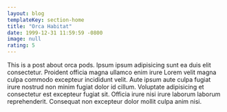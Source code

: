 ```yaml
---
layout: blog
templateKey: section-home
title: "Orca Habitat"
date: 1999-12-31 11:59:59 -0800
image: null
rating: 5
---
```


This is a post about orca pods. Ipsum ipsum adipisicing sunt ea duis elit consectetur. Proident officia magna ullamco enim irure Lorem velit magna culpa commodo excepteur incididunt velit. Aute ipsum aute culpa fugiat irure nostrud non minim fugiat dolor id cillum. Voluptate adipisicing et consectetur est excepteur fugiat sit. Officia irure nisi irure laborum laborum reprehenderit. Consequat non excepteur dolor mollit culpa anim nisi.